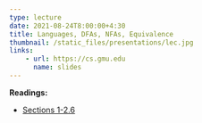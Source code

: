 ```yaml
---
type: lecture
date: 2021-08-24T8:00:00+4:30
title: Languages, DFAs, NFAs, Equivalence
thumbnail: /static_files/presentations/lec.jpg
links: 
    - url: https://cs.gmu.edu
      name: slides
---
```

**Readings:**
- [Sections 1-2.6](http://cs.gmu.edu/~evgenios/teaching/cs600/automata.pdf)
